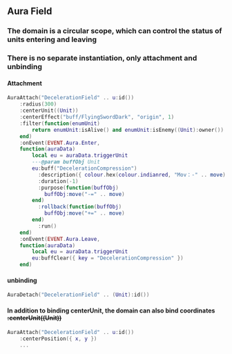 ## Aura Field

### The domain is a circular scope, which can control the status of units entering and leaving

### There is no separate instantiation, only attachment and unbinding

#### Attachment

```lua
AuraAttach("DecelerationField" .. u:id())
    :radius(300)
    :centerUnit((Unit))
    :centerEffect("buff/FlyingSwordDark", "origin", 1)
    :filter(function(enumUnit) 
        return enumUnit:isAlive() and enumUnit:isEnemy((Unit):owner())
    end)
    :onEvent(EVENT.Aura.Enter,
    function(auraData)
        local eu = auraData.triggerUnit
        ---@param buffObj Unit
        eu:buff("DecelerationCompression")
          :description({ colour.hex(colour.indianred, "Mov：-" .. move) })
          :duration(-1)
          :purpose(function(buffObj)
            buffObj:move("-=" .. move)
        end)
          :rollback(function(buffObj)
            buffObj:move("+=" .. move)
        end)
          :run()
    end)
    :onEvent(EVENT.Aura.Leave,
    function(auraData)
        local eu = auraData.triggerUnit
        eu:buffClear({ key = "DecelerationCompression" })
    end)
```

#### unbinding

```lua
AuraDetach("DecelerationField" .. (Unit):id())
```

#### In addition to binding centerUnit, the domain can also bind coordinates ~~:centerUnit((Unit))~~

```lua
AuraAttach("DecelerationField" .. u:id())
    :centerPosition({ x, y })
    ...
```
